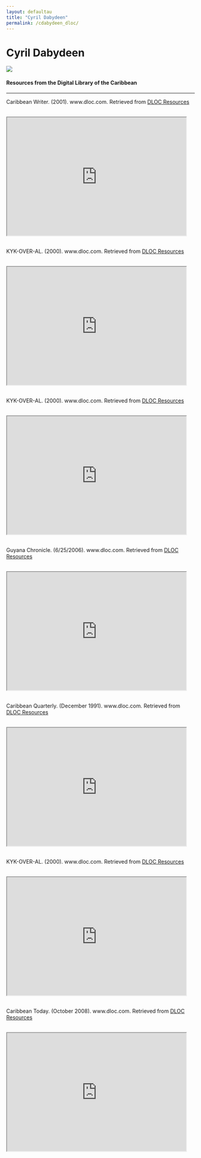 ```yaml
---
layout: defaultau
title: "Cyril Dabydeen"
permalink: /cdabydeen_dloc/
---
```

<!-- partial:index.partial.html -->
<div class="content">
    <h1>Cyril Dabydeen</h1>
    <div class="quote">
        <div><img src="https://img.theepochtimes.com/assets/uploads/2015/09/dabydeen.jpg" class="logo"></div>
    </div>
    <body>
    <h4>Resources from the Digital Library of the Caribbean</h4><hr>
    <div class="container-mt-5">
      <div class="row">
            <div class="col-md-6">
                <p>Caribbean Writer. (2001). www.dloc.com. Retrieved from <a href="https://www.dloc.com/AA00032523/00015/images" target="_blank">DLOC Resources</a></p><br>
                <iframe width="95%" height="315" src="https://www.dloc.com/AA00032523/00015/images"></iframe>
                <br>
                <br>
        </div>
      <div class="col-md-6">
            <p>KYK-OVER-AL. (2000). www.dloc.com. Retrieved from <a href="https://www.dloc.com/UF00080046/00027/images" target="_blank">DLOC Resources</a></p><br>
            <iframe width="95%" height="315" src="https://www.dloc.com/UF00080046/00027/images"></iframe>
            <br>
            <br>
        </div>
        </div>
    <div class="container-mt-5">
      <div class="row">
            <div class="col-md-6">
                <p>KYK-OVER-AL. (2000). www.dloc.com. Retrieved from <a href="https://www.dloc.com/UF00080046/00023/images" target="_blank">DLOC Resources</a></p><br>
                <iframe width="95%" height="315" src="https://www.dloc.com/UF00080046/00023/images"></iframe>
                <br>
                <br>
        </div>
        <div class="col-md-6">
            <p>Guyana Chronicle. (6/25/2006). www.dloc.com. Retrieved from <a href="https://www.dloc.com/UF00088915/00203/images" target="_blank">DLOC Resources</a></p><br>
            <iframe width="95%" height="315" src="https://www.dloc.com/UF00088915/00203/images"></iframe>
            <br>
            <br>
        </div>
        </div>
    <div class="container-mt-5">
      <div class="row">
            <div class="col-md-6">
                <p>Caribbean Quarterly. (December 1991). www.dloc.com. Retrieved from <a href="https://www.dloc.com/UF00099208/00044/images" target="_blank">DLOC Resources</a></p><br>
                <iframe width="95%" height="315" src="https://www.dloc.com/UF00099208/00044/images"></iframe>
                <br>
                <br>
        </div>
      <div class="col-md-6">
            <p>KYK-OVER-AL. (2000). www.dloc.com. Retrieved from <a href="https://www.dloc.com/UF00080046/00033/images" target="_blank">DLOC Resources</a></p><br>
            <iframe width="95%" height="315" src="https://www.dloc.com/UF00080046/00033/images"></iframe>
            <br>
            <br>
        </div>
        </div>
    <div class="container-mt-5">
      <div class="row">
            <div class="col-md-6">
                <p>Caribbean Today. (October 2008). www.dloc.com. Retrieved from <a href="https://www.dloc.com/UF00099285/00031/images" target="_blank">DLOC Resources</a></p><br>
                <iframe width="95%" height="315" src="https://www.dloc.com/UF00099285/00031/images"></iframe>
                <br>
                <br>
        </div>
          </div>
  <!-- partial -->
<script src='https://cdnjs.cloudflare.com/ajax/libs/jquery/3.1.1/jquery.min.js'></script><script  src="{{ site.baseurl }}/assets/js/authorscript.js"></script>
